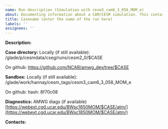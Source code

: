 ```yaml
---
name: Run description (Simulation with cesm3_cam6_3_058_MOM_e)
about: Documenting information about a CAM/CESM simulation. This contains information about the location of the run directory, sandbox, etc 
title: Casename (enter the name of the run here)
labels: ''
assignees: ''
---
```


**Description:**

**Case directory:**
Locally (if still available):
/glade/p/cesmdata/cseg/runs/cesm2_0/$CASE

On github:
https://github.com/NCAR/amwg_dev/tree/$CASE

**Sandbox:**
Locally (if still available):
/glade/work/hannay/cesm_tags/cesm3_cam6_3_058_MOM_e

On github:
hash: 8f70c08

**Diagnostics:**
AMWG diags (if available)
[https://webext.cgd.ucar.edu/BWsc1850MOM/$CASE/atm/](https://webext.cgd.ucar.edu/BWsc1850MOM/$CASE/atm/)

**Contacts:**


